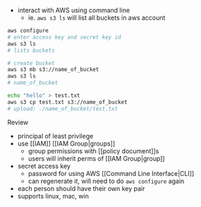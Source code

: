 - interact with AWS using command line
  - ie. `aws s3 ls` will list all buckets in aws account

```bash
aws configure
# enter access key and secret key id
aws s3 ls
# lists buckets

# create bucket
aws s3 mb s3://name_of_bucket
aws s3 ls
# name_of_bucket

echo "hello" > test.txt
aws s3 cp test.txt s3://name_of_bucket
# upload: ./name_of_bucket/test.txt
```

Review
- principal of least privilege
- use [[IAM]] [[IAM Group|groups]]
  - group permissions with [[policy document]]s
  - users will inherit perms of [[IAM Group|group]]
- secret access key
  - password for using AWS [[Command Line Interface|CLI]]
  - can regenerate it, will need to do `aws configure` again
- each person should have their own key pair
- supports linux, mac, win
